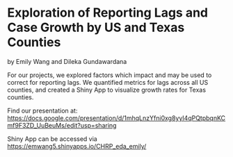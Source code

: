 # Exploration of Reporting Lags and Case Growth by US and Texas Counties
by Emily Wang and Dileka Gundawardana

For our projects, we explored factors which impact and may be used to correct for reporting lags. We quantified metrics for lags across all US counties, and created a Shiny App to visualize growth rates for Texas counties.

Find our presentation at: https://docs.google.com/presentation/d/1mhqLnzYfni0xg8yyI4qPQtpbqnKCmf9F3ZD_UuBeuMs/edit?usp=sharing

Shiny App can be accessed via https://emwang5.shinyapps.io/CHRP_eda_emily/
